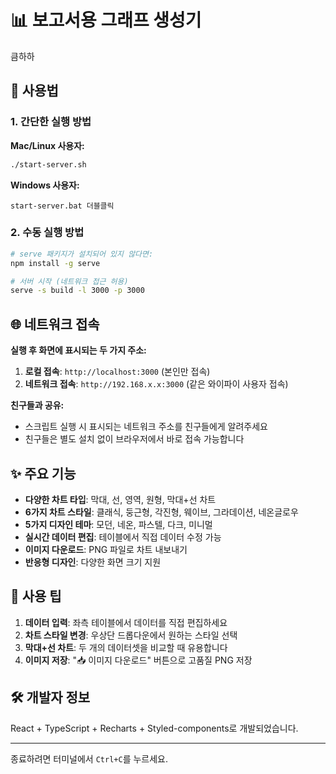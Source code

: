 # 📊 보고서용 그래프 생성기

큼하하

## 🚀 사용법

### 1. 간단한 실행 방법

**Mac/Linux 사용자:**
```bash
./start-server.sh
```

**Windows 사용자:**
```
start-server.bat 더블클릭
```

### 2. 수동 실행 방법

```bash
# serve 패키지가 설치되어 있지 않다면:
npm install -g serve

# 서버 시작 (네트워크 접근 허용)
serve -s build -l 3000 -p 3000
```

## 🌐 네트워크 접속

**실행 후 화면에 표시되는 두 가지 주소:**

1. **로컬 접속**: `http://localhost:3000` (본인만 접속)
2. **네트워크 접속**: `http://192.168.x.x:3000` (같은 와이파이 사용자 접속)

**친구들과 공유:**
- 스크립트 실행 시 표시되는 네트워크 주소를 친구들에게 알려주세요
- 친구들은 별도 설치 없이 브라우저에서 바로 접속 가능합니다

## ✨ 주요 기능

- **다양한 차트 타입**: 막대, 선, 영역, 원형, 막대+선 차트
- **6가지 차트 스타일**: 클래식, 둥근형, 각진형, 웨이브, 그라데이션, 네온글로우
- **5가지 디자인 테마**: 모던, 네온, 파스텔, 다크, 미니멀
- **실시간 데이터 편집**: 테이블에서 직접 데이터 수정 가능
- **이미지 다운로드**: PNG 파일로 차트 내보내기
- **반응형 디자인**: 다양한 화면 크기 지원

## 📝 사용 팁

1. **데이터 입력**: 좌측 테이블에서 데이터를 직접 편집하세요
2. **차트 스타일 변경**: 우상단 드롭다운에서 원하는 스타일 선택
3. **막대+선 차트**: 두 개의 데이터셋을 비교할 때 유용합니다
4. **이미지 저장**: "📥 이미지 다운로드" 버튼으로 고품질 PNG 저장

## 🛠 개발자 정보

React + TypeScript + Recharts + Styled-components로 개발되었습니다.

---

종료하려면 터미널에서 `Ctrl+C`를 누르세요.